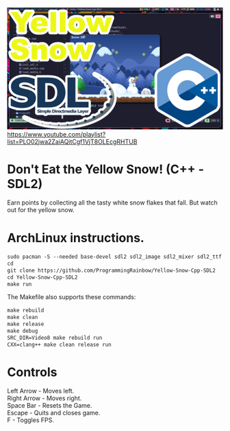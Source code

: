 ![Screenshot](screenshot.png)
https://www.youtube.com/playlist?list=PLO02jwa2ZaiAQitCgf1VjT8OLEcgRHTUB

# Don't Eat the Yellow Snow! (C++ - SDL2)
Earn points by collecting all the tasty white snow flakes that fall. But watch out for the yellow snow.

# ArchLinux instructions.
```
sudo pacman -S --needed base-devel sdl2 sdl2_image sdl2_mixer sdl2_ttf
cd
git clone https://github.com/ProgrammingRainbow/Yellow-Snow-Cpp-SDL2
cd Yellow-Snow-Cpp-SDL2
make run
```
The Makefile also supports these commands:
```
make rebuild
make clean
make release
make debug
SRC_DIR=Video8 make rebuild run
CXX=clang++ make clean release run
```
# Controls
Left Arrow - Moves left.\
Right Arrow - Moves right.\
Space Bar - Resets the Game.\
Escape - Quits and closes game.\
F - Toggles FPS.
